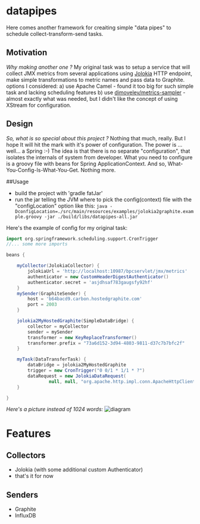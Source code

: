 # datapipes
Here comes another framework for creaiting simple "data pipes" to schedule collect-transform-send tasks.
## Motivation
*Why making another one ?*
My original task was to setup a service that will collect JMX metrics from several applications using [Jolokia](https://jolokia.org/) HTTP endpoint, make simple transformations to metric names and pass data to Graphite.
options I considered: 
a) use Apache Camel - found it too big for such simple task and lacking scheduling features
b) use [dimovelev/metrics-sampler](https://github.com/dimovelev/metrics-sampler) - almost exactly what was needed, but I didn't like the concept of using XStream for configuration.

## Design
*So, what is so special about this project ?*
Nothing that much, really. But I hope It will hit the mark with it's power of configuration.
The power is ... well... a Spring :-)
The idea is that there is no separate "configuration", that isolates the internals of system from developer. What you need to configure is a groovy file with beans for Spring ApplicationContext. And so, What-You-Config-Is-What-You-Get. Nothing more.

##Usage
* build the project with 'gradle fatJar'
* run the jar telling the JVM where to pick the config(context) file with the "configLocation" option
like this: `java -DconfigLocation=./src/main/resources/examples/jolokia2graphite.example.groovy -jar ./build/libs/datapipes-all.jar 
`

Here's the example of config for my original task:

```groovy
import org.springframework.scheduling.support.CronTrigger
//... some more imports

beans {

    myCollector(JolokiaCollector) {
        jolokiaUrl = 'http://localhost:10987/bpcservlet/jmx/metrics'
        authenticator = new CustomHeaderDigestAuthenticator()
        authenticator.secret = 'asjdhsaf783gaugsfy92hf'
    }
    mySender(GraphiteSender) {
        host = 'b64bacd9.carbon.hostedgraphite.com'
        port = 2003
    }

    jolokia2MyHostedGraphite(SimpleDataBridge) {
        collector = myCollector
        sender = mySender
        transformer = new KeyReplaceTransformer()
        transformer.prefix = "73a6d152-3d94-4803-9811-d37c7b7bfc2f"
    }

    myTask(DataTransferTask) {
        dataBridge = jolokia2MyHostedGraphite
        trigger = new CronTrigger("0 0/1 * 1/1 * ?")
        dataRequest = new JolokiaDataRequest(
                null, null, "org.apache.http.impl.conn.ApacheHttpClientPoolInfo:type=ApacheHttpClientPoolInfo")
    }

}
```
*Here's a picture instead of 1024 words:*
![diagram](https://github.com/stropa/datapipes/blob/master/src/main/resources/docs/overview.png)

# Features
## Collectors
* Jolokia (with some additional custom Authenticator)
* that's it for now

## Senders
* Graphite
* InfluxDB
